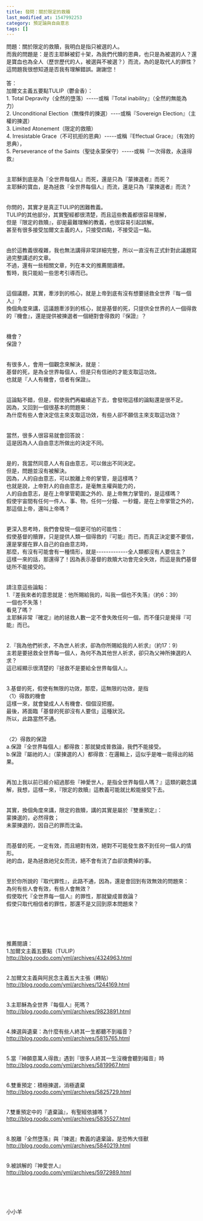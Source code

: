 ```yaml
---
title: 發問：關於限定的救贖
last_modified_at: 1547992253
category: 預定論與自由意志
tags: []
---
```


問題：關於限定的救贖，我明白是指只被選的人。<br>而我的問題是：是否主耶穌被釘十架，為我們代贖的恩典，也只是為被選的人？還是寶血也為全人（歷世歷代的人，被選與不被選？）而流，為的是取代人的罪性？這問題我很想知道是否我有理解錯誤。謝謝您！<br><!--more--><br>答：<br>加爾文主義五要點TULIP（鬱金香）：<br>1. Total Depravity（全然的墮落）-----或稱『Total inability』（全然的無能為力）<br>2. Unconditional Election（無條件的揀選）----或稱『Sovereign Election』（主權的揀選）<br>3. Limited Atonement（限定的救贖）<br>4. Irresistable Grace（不可抗拒的恩典）-----或稱『Effectual Grace』（有效的恩典），<br>5. Perseverance of the Saints（聖徒永蒙保守）-----或稱『一次得救，永遠得救』<br><br><br>主耶穌到底是為『全世界每個人』而死，還是只為『蒙揀選者』而死？<br>主耶穌的寶血，是為拯救『全世界每個人』而流，還是只為『蒙揀選者』而流？<br><br><br>你問的，其實才是真正TULIP的困難教義。<br>TULIP的其他部分，其實聖經都很清楚，而且這些教義都很容易理解，<br>但是『限定的救贖』，卻是最難理解的教義，也很容易引起誤解。<br>甚至有很多接受加爾文主義的人，只接受四點，不接受這一點。<br><br> <br>由於這教義很複雜，我也無法講得非常詳細完整，所以一直沒有正式針對此議題寫過完整講述的文章。<br>不過，還有一些相關文章，列在本文的推薦閱讀裡。 <br>暫時，我只能給一些思考引導而已。<br><br> <br>這個議題，其實，牽涉到的核心，就是上帝到底有沒有想要拯救全世界『每一個人』？<br>換個角度來講，這議題牽涉到的核心，就是基督的死，只提供全世界的人一個得救的『機會』，還是提供被揀選者一個絕對會得救的『保證』？<br><br><br>機會？<br>保證？<br><br><br>有很多人，會用一個觀念來解決，就是：<br>基督的死，是為全世界每個人，但是只有信祂的才能支取這功效。<br>也就是『人人有機會，信者有保證』。<br><br> <br>這論點不錯，但是，假使我們再繼續追下去，會發現這樣的論點還是很不足。<br>因為，又回到一個很基本的問題來：<br>為什麼有些人會決定信主來支取這功效，有些人卻不願信主來支取這功效？<br><br><br>當然，很多人很容易就會回答說：<br>這是因為人人自由意志所做出的決定不同。<br><br><br>是的，我當然同意人人有自由意志，可以做出不同決定。<br>但是，問題並沒有被解決。<br>因為，人的自由意志，可以脫離上帝的掌管，是這樣嗎？<br>也就是說，上帝對人的自由意志，是毫無主權與能力的，<br>人的自由意志，是在上帝掌管範圍之外的、是上帝無力掌管的，是這樣嗎？<br>假使宇宙間有任何一件人、事、物，任何一分鐘、一秒鐘，是在上帝掌管之外的，那這個上帝，還叫上帝嗎？<br><br> <br>更深入思考時，我們會發現一個更可怕的可能性：<br>假使基督的贖罪，只是提供人類一個得救的『可能』而已，而真正決定要不要信，還是掌握在罪人自己的自由意志時，<br>那麼，有沒有可能會有一種情形，就是-------------全人類都沒有人要信主？<br>這樣一來的話，那還得了！因為表示基督的救贖大功會完全失效，而這是我們基督徒所不能接受的。<br> <br><br>請注意這些論點：<br>1.『差我來者的意思就是：他所賜給我的，叫我一個也不失落』（約6：39）<br>一個也不失落！<br>看見了嗎？<br>主耶穌非常『確定』祂的拯救人數一定不會失敗任何一個，而不僅只是覺得『可能』而已。<br> <br><br>2.『我為他們祈求，不為世人祈求，卻為你所賜給我的人祈求』（約17：9）<br>主若是要拯救全世界每一個人，為何不為其他世人祈求，卻只為父神所揀選的人求？<br>這已經顯示很清楚的『拯救不是要給全世界每個人』。<br><br> <br>3.基督的死，假使有無限的功效，那麼，這無限的功效，是指<br>〈1〉得救的機會<br>這樣一來，就會變成人人有機會、個個沒把握。<br>最後，將面臨「基督的死卻沒有人要信」這種狀況。<br>所以，此路當然不通。<br><br><br>〈2〉得救的保證<br>a.保證『全世界每個人』都得救：那就變成普救論，我們不能接受。<br>b.保證『屬祂的人』（蒙揀選的人）都得救：在邏輯上，這似乎是唯一能得出的結果。<br> <br><br>再加上我以前已經介紹過那些『神愛世人，是指全世界每個人嗎？』這類的觀念講解，我想，這樣一來，『限定的救贖』這教義可能就比較能接受下去。<br> <br><br>其實，換個角度來講，限定的救贖，講的其實是屬於『雙重預定』：<br>蒙揀選的，必然得救；<br>未蒙揀選的，因自己的罪而沈淪。<br> <br><br>而基督的死，一定有效，而且絕對有效，絕對不可能發生救不到任何一個人的情形。<br>祂的血，是為拯救祂兒女而流，絕不會有流了血卻浪費掉的事。<br> <br><br>至於你所說的『取代罪性』，此路不通，因為，還是會回到有效無效的問題來：<br>為何有些人會有效，有些人會無效？<br>假使取代『全世界每一個人』的罪性，那就變成普救論？<br>假使只取代相信者的罪性，那還不是又回到原本問題來？<br> <br> <br><br><br><br>推薦閱讀：<br>1.加爾文主義五要點（TULIP）<br>http://blog.roodo.com/yml/archives/4324963.html<br><br><br>2.加爾文主義與阿民念主義五大主張（轉貼）<br>http://blog.roodo.com/yml/archives/1244169.html<br><br><br>3.主耶穌為全世界『每個人』死嗎？<br>http://blog.roodo.com/yml/archives/9823891.html<br><br><br>4.揀選與遺棄：為什麼有些人終其一生都聽不到福音？<br>http://blog.roodo.com/yml/archives/5815765.html<br><br><br>5.當『神願意萬人得救』遇到『很多人終其一生沒機會聽到福音』時<br>http://blog.roodo.com/yml/archives/5819967.html<br><br><br>6.雙重預定：積極揀選，消極遺棄<br>http://blog.roodo.com/yml/archives/5825729.html<br><br><br>7.雙重預定中的『遺棄論』，有聖經依據嗎？<br>http://blog.roodo.com/yml/archives/5835527.html<br><br><br>8.脫離『全然墮落』與『揀選』教義的遺棄論，是恐怖大怪獸<br>http://blog.roodo.com/yml/archives/5840219.html<br><br><br>9.被誤解的『神愛世人』<br>http://blog.roodo.com/yml/archives/5972989.html<br><br><br><br><br><br>小小羊<br><br><br><br><br><br><br><br><br><br><br><br>
